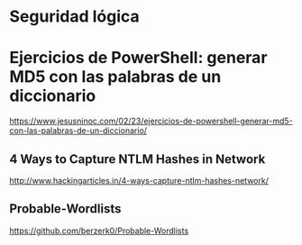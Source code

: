 # Seguridad lógica

# Ejercicios de PowerShell: generar MD5 con las palabras de un diccionario
https://www.jesusninoc.com/02/23/ejercicios-de-powershell-generar-md5-con-las-palabras-de-un-diccionario/

## 4 Ways to Capture NTLM Hashes in Network
http://www.hackingarticles.in/4-ways-capture-ntlm-hashes-network/

## Probable-Wordlists
https://github.com/berzerk0/Probable-Wordlists
